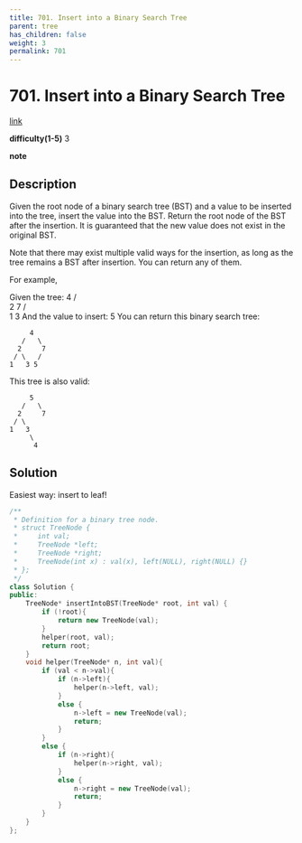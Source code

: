 ```yaml
---
title: 701. Insert into a Binary Search Tree
parent: tree
has_children: false
weight: 3
permalink: 701
---
```

# 701. Insert into a Binary Search Tree
[link](https://leetcode.com/problems/insert-into-a-binary-search-tree/)

**difficulty(1-5)**
3

**note**

## Description
Given the root node of a binary search tree (BST) and a value to be inserted into the tree, insert the value into the BST. Return the root node of the BST after the insertion. It is guaranteed that the new value does not exist in the original BST.

Note that there may exist multiple valid ways for the insertion, as long as the tree remains a BST after insertion. You can return any of them.

For example, 

Given the tree:
        4
       / \
      2   7
     / \
    1   3
And the value to insert: 5
You can return this binary search tree:

         4
       /   \
      2     7
     / \   /
    1   3 5
This tree is also valid:

         5
       /   \
      2     7
     / \   
    1   3
         \
          4

## Solution
Easiest way: insert to leaf!

```c++
/**
 * Definition for a binary tree node.
 * struct TreeNode {
 *     int val;
 *     TreeNode *left;
 *     TreeNode *right;
 *     TreeNode(int x) : val(x), left(NULL), right(NULL) {}
 * };
 */
class Solution {
public:
    TreeNode* insertIntoBST(TreeNode* root, int val) {
        if (!root){
            return new TreeNode(val);
        }
        helper(root, val);
        return root;
    }
    void helper(TreeNode* n, int val){
        if (val < n->val){
            if (n->left){
                helper(n->left, val);
            }
            else {
                n->left = new TreeNode(val);
                return;
            }
        }
        else {
            if (n->right){
                helper(n->right, val);
            }
            else {
                n->right = new TreeNode(val);
                return;
            }
        }
    }
};
```